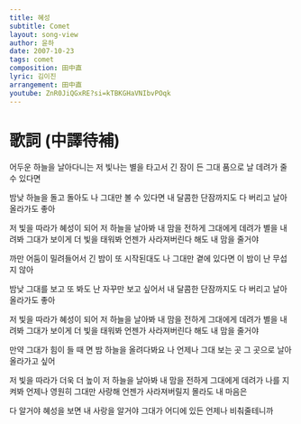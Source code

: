 ```yaml
---
title: 혜성
subtitle: Comet
layout: song-view
author: 윤하
date: 2007-10-23
tags: comet
composition: 田中直
lyric: 김이진
arrangement: 田中直
youtube: ZnR0JiQGxRE?si=kTBKGHaVNIbvPOqk
---
```


# 歌詞 (中譯待補)

어두운 하늘을 날아다니는
저 빛나는 별을 타고서
긴 잠이 든 그대 품으로
날 데려가 줄 수 있다면

밤낮 하늘을 돌고 돌아도
나 그대만 볼 수 있다면
내 달콤한 단잠까지도
다 버리고 날아올라가도 좋아

저 빛을 따라가 혜성이 되어 저 하늘을 날아봐
내 맘을 전하게 그대에게 데려가
별을 내려봐 그대가 보이게 더 빛을 태워봐
언젠가 사라져버린다 해도 내 맘을 줄거야

까만 어둠이 밀려들어서
긴 밤이 또 시작된대도
나 그대만 곁에 있다면
이 밤이 난 무섭지 않아

밤낮 그대를 보고 또 봐도
난 자꾸만 보고 싶어서
내 달콤한 단잠까지도
다 버리고 날아올라가도 좋아

저 빛을 따라가 혜성이 되어 저 하늘을 날아봐
내 맘을 전하게 그대에게 데려가
별을 내려봐 그대가 보이게 더 빛을 태워봐
언젠가 사라져버린다 해도 내 맘을 줄거야

만약 그대가 힘이 들 때 면
밤 하늘을 올려다봐요
나 언제나 그대 보는 곳
그 곳으로 날아올라가고 싶어

저 빛을 따라가 더욱 더 높이 저 하늘을 날아봐
내 맘을 전하게 그대에게 데려가
나를 지켜봐 언제나 영원히 그대만 사랑해
언젠가 사라져버릴지 몰라도 내 마음은

다 알거야 혜성을 보면 내 사랑을 알거야
그대가 어디에 있든 언제나 비춰줄테니까
